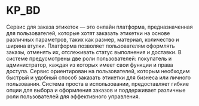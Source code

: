 # KP_BD
Сервис для заказа этикеток — это онлайн платформа, предназначенная для пользователей, которые хотят заказать этикетки на основе различных параметров, таких как размер, материал, количество и ширина втулки. Платформа позволяет пользователям оформлять заказы, отменять их, отслеживать статус выполнения и доставки. В системе предусмотрены две роли пользователей: покупатель и администратор, каждая из которых имеет свои функции и права доступа.
Сервис ориентирован на пользователей, которым необходим быстрый и удобный способ заказать этикетки для бизнеса или личного пользования. Система проста в использовании, предоставляет гибкие опции для выбора и оформления заказов и поддерживает различные роли пользователей для эффективного управления.
